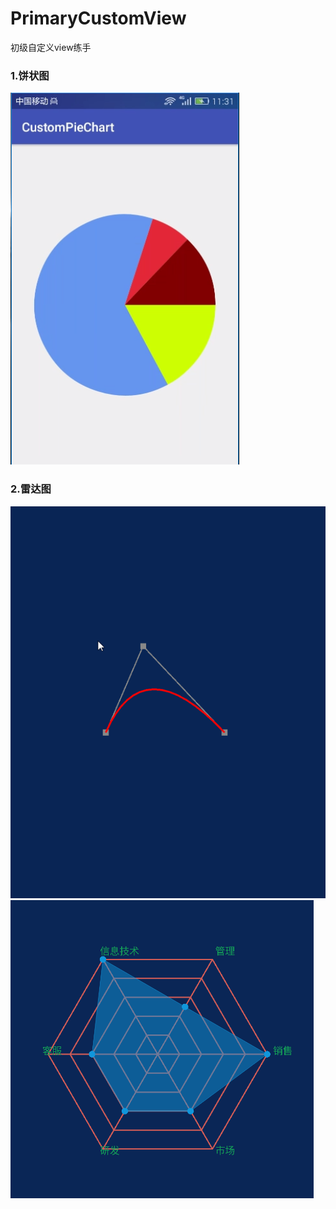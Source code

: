 # PrimaryCustomView
初级自定义view练手
### 1.饼状图
![](https://github.com/GuoZhaoHui628/ProjectPicture/raw/master/QQ截图20170825113144.png)
<br>
### 2.雷达图
![](https://github.com/GuoZhaoHui628/PrimaryCustomView/raw/master/CustomPathTest/111223.gif)
![](https://github.com/GuoZhaoHui628/PrimaryCustomView/raw/master/CustomPathTest/QQ截图20171228114756.png)
